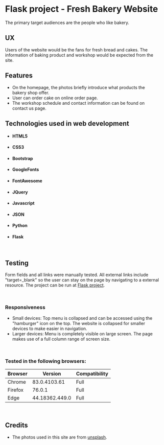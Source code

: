 # Flask project - Fresh Bakery Website
The primary target audiences are the people who like bakery.


## UX
Users of the website would be the fans for fresh bread and cakes. The information of baking product and workshop would be expected from the site.


## Features
- On the homepage, the photos briefly introduce what products the bakery shop offer.<br>
- User can order cake on online order page.<br>
- The workshop schedule and contact information can be found on contact us page. <br>


## Technologies used in web development

- #### HTML5
- #### CSS3
- #### Bootstrap
- #### GoogleFonts
- #### FontAwesome 
- #### JQuery
- #### Javascript
- #### JSON 
- #### Python
- #### Flask
<br>

## Testing
Form fields and all links were manually tested.  All external links include "target=_blank" so the user can stay on the page by navigating to a external resource.  The project can be run at [Flask project](https://freshbakery.herokuapp.com).


<br>

### Responsiveness
- Small devices: Top menu is collapsed and can be accessed using the "hamburger" icon on the top. The website is collapsed for smaller devices to make easier in navigation.<br>
- Larger devices: Menu is completely visible on large screen. The page makes use of a full column range of screen size.


<br>

### Tested in the following browsers:
|Browser  | Version       | Compatibility |
|---------|---------------|---------------|
|Chrome   |83.0.4103.61   | Full          |
|Firefox  |76.0.1         | Full          |
|Edge     |44.18362.449.0 | Full          |

<br>

## Credits
- The photos used in this site are from [unsplash](https://unsplash.com).

